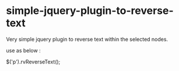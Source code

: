 # simple-jquery-plugin-to-reverse-text
Very simple jquery plugin to reverse text within the selected nodes.

use as below :

$('p').rvReverseText();
